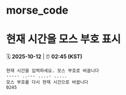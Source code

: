 # morse_code
# 현재 시간을 모스 부호 표시
<!-- MORSE_TIME_START -->
🗓️ **2025-10-12** | ⏰ **02:45 (KST)**

```
현재 시간을 입력하세요. 모스 부호로 바꿉니다
----- ..--- ....- .....
모스 부호를 다시 현재 시간으로 바꿉니다
0245
```
<!-- MORSE_TIME_END -->

